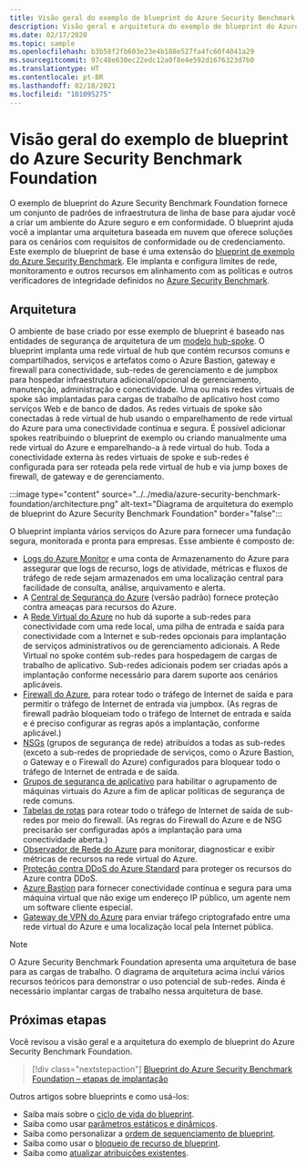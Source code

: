 ```yaml
---
title: Visão geral do exemplo de blueprint do Azure Security Benchmark Foundation
description: Visão geral e arquitetura do exemplo de blueprint do Azure Security Benchmark Foundation.
ms.date: 02/17/2020
ms.topic: sample
ms.openlocfilehash: b3b58f2fb603e23e4b188e527fa4fc60f4041a29
ms.sourcegitcommit: 97c48e630ec22edc12a0f8e4e592d1676323d7b0
ms.translationtype: HT
ms.contentlocale: pt-BR
ms.lasthandoff: 02/18/2021
ms.locfileid: "101095275"
---
```

# <a name="overview-of-the-azure-security-benchmark-foundation-blueprint-sample"></a>Visão geral do exemplo de blueprint do Azure Security Benchmark Foundation

O exemplo de blueprint do Azure Security Benchmark Foundation fornece um conjunto de padrões de infraestrutura de linha de base para ajudar você a criar um ambiente do Azure seguro e em conformidade. O blueprint ajuda você a implantar uma arquitetura baseada em nuvem que oferece soluções para os cenários com requisitos de conformidade ou de credenciamento. Este exemplo de blueprint de base é uma extensão do [blueprint de exemplo do Azure Security Benchmark](../azure-security-benchmark/index.md). Ele implanta e configura limites de rede, monitoramento e outros recursos em alinhamento com as políticas e outros verificadores de integridade definidos no [Azure Security Benchmark](../../../../security/benchmarks/index.yml).

## <a name="architecture"></a>Arquitetura

O ambiente de base criado por esse exemplo de blueprint é baseado nas entidades de segurança de arquitetura de um [modelo hub-spoke](/azure/architecture/reference-architectures/hybrid-networking/hub-spoke).
O blueprint implanta uma rede virtual de hub que contém recursos comuns e compartilhados, serviços e artefatos como o Azure Bastion, gateway e firewall para conectividade, sub-redes de gerenciamento e de jumpbox para hospedar infraestrutura adicional/opcional de gerenciamento, manutenção, administração e conectividade. Uma ou mais redes virtuais de spoke são implantadas para cargas de trabalho de aplicativo host como serviços Web e de banco de dados. As redes virtuais de spoke são conectadas à rede virtual de hub usando o emparelhamento de rede virtual do Azure para uma conectividade contínua e segura. É possível adicionar spokes reatribuindo o blueprint de exemplo ou criando manualmente uma rede virtual do Azure e emparelhando-a à rede virtual do hub. Toda a conectividade externa às redes virtuais de spoke e sub-redes é configurada para ser roteada pela rede virtual de hub e via jump boxes de firewall, de gateway e de gerenciamento.

:::image type="content" source="../../media/azure-security-benchmark-foundation/architecture.png" alt-text="Diagrama de arquitetura do exemplo de blueprint do Azure Security Benchmark Foundation" border="false":::

O blueprint implanta vários serviços do Azure para fornecer uma fundação segura, monitorada e pronta para empresas. Esse ambiente é composto de:

- [Logs do Azure Monitor](../../../../azure-monitor/platform/data-platform-logs.md) e uma conta de Armazenamento do Azure para assegurar que logs de recurso, logs de atividade, métricas e fluxos de tráfego de rede sejam armazenados em uma localização central para facilidade de consulta, análise, arquivamento e alerta.
- A [Central de Segurança do Azure](../../../../security-center/security-center-introduction.md) (versão padrão) fornece proteção contra ameaças para recursos do Azure.
- A [Rede Virtual do Azure](../../../../virtual-network/virtual-networks-overview.md) no hub dá suporte a sub-redes para conectividade com uma rede local, uma pilha de entrada e saída para conectividade com a Internet e sub-redes opcionais para implantação de serviços administrativos ou de gerenciamento adicionais. A Rede Virtual no spoke contém sub-redes para hospedagem de cargas de trabalho de aplicativo. Sub-redes adicionais podem ser criadas após a implantação conforme necessário para darem suporte aos cenários aplicáveis.
- [Firewall do Azure](../../../../firewall/overview.md), para rotear todo o tráfego de Internet de saída e para permitir o tráfego de Internet de entrada via jumpbox. (As regras de firewall padrão bloqueiam todo o tráfego de Internet de entrada e saída e é preciso configurar as regras após a implantação, conforme aplicável.)
- [NSGs](../../../../virtual-network/network-security-group-how-it-works.md) (grupos de segurança de rede) atribuídos a todas as sub-redes (exceto a sub-redes de propriedade de serviços, como o Azure Bastion, o Gateway e o Firewall do Azure) configurados para bloquear todo o tráfego de Internet de entrada e de saída.
- [Grupos de segurança de aplicativo](../../../../virtual-network/application-security-groups.md) para habilitar o agrupamento de máquinas virtuais do Azure a fim de aplicar políticas de segurança de rede comuns.
- [Tabelas de rotas](../../../../virtual-network/manage-route-table.md) para rotear todo o tráfego de Internet de saída de sub-redes por meio do firewall. (As regras do Firewall do Azure e de NSG precisarão ser configuradas após a implantação para uma conectividade aberta.)
- [Observador de Rede do Azure](../../../../network-watcher/network-watcher-monitoring-overview.md) para monitorar, diagnosticar e exibir métricas de recursos na rede virtual do Azure.
- [Proteção contra DDoS do Azure Standard](../../../../ddos-protection/ddos-protection-overview.md) para proteger os recursos do Azure contra DDoS.
- [Azure Bastion](../../../../bastion/bastion-overview.md) para fornecer conectividade contínua e segura para uma máquina virtual que não exige um endereço IP público, um agente nem um software cliente especial.
- [Gateway de VPN do Azure](../../../../vpn-gateway/vpn-gateway-about-vpngateways.md) para enviar tráfego criptografado entre uma rede virtual do Azure e uma localização local pela Internet pública.

> [!NOTE] 
> O Azure Security Benchmark Foundation apresenta uma arquitetura de base para as cargas de trabalho. O diagrama de arquitetura acima inclui vários recursos teóricos para demonstrar o uso potencial de sub-redes. Ainda é necessário implantar cargas de trabalho nessa arquitetura de base.

## <a name="next-steps"></a>Próximas etapas

Você revisou a visão geral e a arquitetura do exemplo de blueprint do Azure Security Benchmark Foundation.

> [!div class="nextstepaction"]
> [Blueprint do Azure Security Benchmark Foundation – etapas de implantação](./deploy.md)

Outros artigos sobre blueprints e como usá-los:

- Saiba mais sobre o [ciclo de vida do blueprint](../../concepts/lifecycle.md).
- Saiba como usar [parâmetros estáticos e dinâmicos](../../concepts/parameters.md).
- Saiba como personalizar a [ordem de sequenciamento de blueprint](../../concepts/sequencing-order.md).
- Saiba como usar o [bloqueio de recurso de blueprint](../../concepts/resource-locking.md).
- Saiba como [atualizar atribuições existentes](../../how-to/update-existing-assignments.md).

